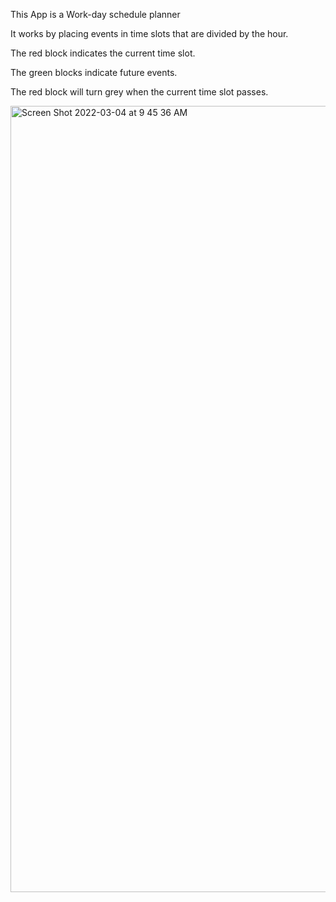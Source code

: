 This App is a Work-day schedule planner

It works by placing events in time slots that are divided by the hour. 

The red block indicates the current time slot. 

The green blocks indicate future events.

The red block will turn grey when the current time slot passes.

<img width="1258" alt="Screen Shot 2022-03-04 at 9 45 36 AM" src="https://user-images.githubusercontent.com/93229460/156785101-a55c7aca-7534-4b52-97af-22612dec2f06.png">

